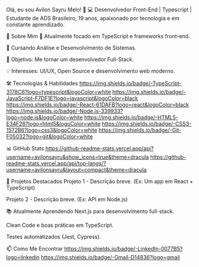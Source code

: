 Olá, eu sou Avilon Sayru Melo! 👋
💻 Desenvolvedor Front-End | Typescript | Estudante de ADS
Brasileiro, 19 anos, apaixonado por tecnologia e em constante aprendizado.

📌 Sobre Mim
🌱 Atualmente focado em TypeScript e frameworks front-end.

📖 Cursando Análise e Desenvolvimento de Sistemas.

🎯 Objetivo: Me tornar um desenvolvedor Full-Stack.

💡 Interesses: UI/UX, Open Source e desenvolvimento web moderno.

🛠 Tecnologias & Habilidades
https://img.shields.io/badge/-TypeScript-3178C6?logo=typescript&logoColor=white
https://img.shields.io/badge/-JavaScript-F7DF1E?logo=javascript&logoColor=black
https://img.shields.io/badge/-React-61DAFB?logo=react&logoColor=black
https://img.shields.io/badge/-Node.js-339933?logo=node.js&logoColor=white
https://img.shields.io/badge/-HTML5-E34F26?logo=html5&logoColor=white
https://img.shields.io/badge/-CSS3-1572B6?logo=css3&logoColor=white
https://img.shields.io/badge/-Git-F05032?logo=git&logoColor=white

📊 GitHub Stats
https://github-readme-stats.vercel.app/api?username=avilonsayru&show_icons=true&theme=dracula
https://github-readme-stats.vercel.app/api/top-langs/?username=avilonsayru&layout=compact&theme=dracula

🚀 Projetos Destacados
Projeto 1 - Descrição breve. (Ex: Um app em React + TypeScript)

Projeto 2 - Descrição breve. (Ex: API em Node.js)

📚 Atualmente Aprendendo
Next.js para desenvolvimento full-stack.

Clean Code e boas práticas em TypeScript.

Testes automatizados (Jest, Cypress).

📫 Como Me Encontrar
https://img.shields.io/badge/-LinkedIn-0077B5?logo=linkedin
https://img.shields.io/badge/-Gmail-D14836?logo=gmail
